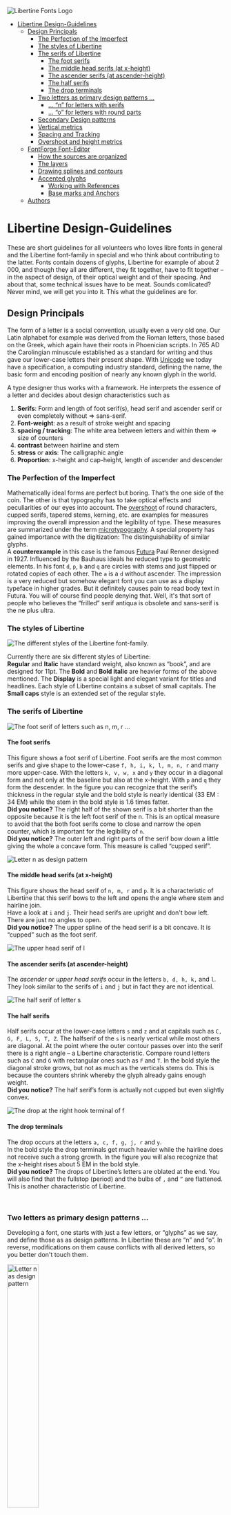 <!--
<style>
    img {
         margin-right: 25px;
         float: left;
         border-radius: 10px;
         box-shadow: 0 4px 8px 0 rgba(0, 0, 0, 0.2), 0 6px 20px 0 rgba(0, 0, 0, 0.19);
       }
</style>
-->

![Libertine Fonts Logo](figures/Logo-Signet_mit_Linie-oliveStyle-gruenHG.png)

<!-- TOC depthFrom:1 depthTo:6 withLinks:1 updateOnSave:1 orderedList:0 -->

- [Libertine Design-Guidelines](#libertine-design-guidelines)
	- [Design Principals](#design-principals)
		- [The Perfection of the Imperfect](#the-perfection-of-the-imperfect)
		- [The styles of Libertine](#the-styles-of-libertine)
		- [The serifs of Libertine](#the-serifs-of-libertine)
			- [The foot serifs](#the-foot-serifs)
			- [The middle head serifs (at x-height)](#the-middle-head-serifs-at-x-height)
			- [The ascender serifs (at ascender-height)](#the-ascender-serifs-at-ascender-height)
			- [The half serifs](#the-half-serifs)
			- [The drop terminals](#the-drop-terminals)
		- [Two letters as primary design patterns ...](#two-letters-as-primary-design-patterns-)
			- [... “n” for letters with serifs](#-n-for-letters-with-serifs)
			- [... “o” for letters with round parts](#-o-for-letters-with-round-parts)
		- [Secondary Design patterns](#secondary-design-patterns)
		- [Vertical metrics](#vertical-metrics)
		- [Spacing and Tracking](#spacing-and-tracking)
		- [Overshoot and height metrics](#overshoot-and-height-metrics)
	- [FontForge Font-Editor](#fontforge-font-editor)
		- [How the sources are organized](#how-the-sources-are-organized)
		- [The layers](#the-layers)
		- [Drawing splines and contours](#drawing-splines-and-contours)
		- [Accented glyphs](#accented-glyphs)
			- [Working with References](#working-with-references)
			- [Base marks and Anchors](#base-marks-and-anchors)
	- [Authors](#authors)

<!-- /TOC -->

# Libertine Design-Guidelines

These are short guidelines for all volunteers who loves libre fonts in general and the Libertine font-family in special and who think about contributing to the latter.
Fonts contain dozens of glyphs, Libertine for example of about 2 000, and though they all are different, they fit together, have to fit together – in the aspect of design, of their optical weight and of their spacing. And about that, some technical issues have to be meat.
Sounds comlicated? Never mind, we will get you into it. This what the guidelines are for.

## Design Principals
The form of a letter is a social convention, usually even a very old one. Our Latin alphabet for example was derived from the Roman letters, those based on the Greek, which again have their roots in Phoenician scripts. In 765 AD the Carolingian minuscule established as a standard for writing and thus gave our lower-case letters their present shape. With [Unicode]( http://www.unicode.org) we today have a specification, a computing industry standard, defining the name, the basic form and encoding position of nearly any known glyph in the world.

A type designer thus works with a framework. He interprets the essence of a letter and decides about design characteristics such as

1. **Serifs**: Form and length of foot serif(s), head serif and ascender serif or even completely without => sans-serif.
2. **Font-weight**: as a result of stroke weight and spacing
3. **spacing / tracking**: The white area between letters and within them => size of counters
4. **contrast** between hairline and stem
5. **stress** or **axis**: The calligraphic angle
6. **Proportion**: x-height and cap-height, length of ascender and descender


### The Perfection of the Imperfect
Mathematically ideal forms are perfect but boring. That’s the one side of the coin. The other is that typography has to take optical effects and peculiarities of our eyes into account. The [overshoot](https://en.wikipedia.org/wiki/Overshoot_%28typography%29) of round characters, cupped serifs, tapered stems, kerning, etc. are examples for measures improving the overall impression and the legibility of type. These measures are summarized under the term [microtypography](https://en.wikipedia.org/wiki/Microtypography). A special property has gained importance with the digitization: The distinguishability of similar glyphs.  
A **counterexample** in this case is the famous [Futura](https://en.wikipedia.org/wiki/Futura_%28typeface%29) Paul Renner designed in 1927. Influenced by the Bauhaus ideals he reduced type to geometric elements. In his font `d`, `p`, `b` and `q` are circles with stems and just flipped or rotated copies of each other. The `a` is a `d` without ascender. The impression is a very reduced but somehow elegant font you can use as a display typeface in higher grades. But it definitely causes pain to read body text in Futura. You will of course find people denying that. Well, it's that sort of people who believes the “frilled” serif antiqua is obsolete and sans-serif is the ne plus ultra.

### The styles of Libertine
![The different styles of the Libertine font-family.](figures/styles-figure.png)

Currently there are six different styles of Libertine:  
**Regular** and **Italic** have standard weight, also known as “book”, and are designed for 11pt.
The **Bold** and **Bold italic** are heavier forms of the above mentioned. The **Display** is a special light and elegant variant for titles and headlines.
Each style of Libertine contains a subset of small capitals. The **Small caps** style is an extended set of the regular style.

### The serifs of Libertine

![The foot serif of letters such as n, m, r ...](figures/footserif-figure.png)
#### The foot serifs

This figure shows a foot serif of Libertine. Foot serifs are the most common serifs and give shape to the lower-case `f, h, i, k, l, m, n, r` and many more upper-case. With the letters `k, v, w, x` and `y` they occur in a diagonal form and not only at the baseline but also at the x-height. With `p` and `q` they form the descender.
In the figure you can recognize that the serif’s thickness in the regular style and the bold style is nearly identical (33 EM : 34 EM) while the stem in the bold style is 1.6 times fatter.     
**Did you notice?** The right half of the shown serif is a bit shorter than the opposite because it is the left foot serif of the n. This is an optical measure to avoid that the both foot serifs come to close and narrow the open counter, which is important for the legibility of `n`.  
**Did you notice?** The outer left and right parts of the serif bow down a little giving the whole a concave form. This measure is called “cupped serif”.

![Letter n as design pattern](figures/headserif-figure.png)

#### The middle head serifs (at x-height)
This figure shows the head serif of `n, m, r` and `p`. It is a characteristic of Libertine that this serif bows to the left and opens the angle where stem and hairline join.   
Have a look at `i` and `j`. Their head serifs are upright and don't bow left. There are just no angles to open.  
**Did you notice?** The upper spline of the head serif is a bit concave. It is “cupped” such as the foot serif.  

![The upper head serif of l](figures/ascenderserif-figure.png)

#### The ascender serifs (at ascender-height)
The *ascender* or *upper head serifs* occur in the letters `b, d, h, k,` and `l`. They look similar to the serifs of `i` and `j` but in fact they are not identical.  

![The half serif of letter s](figures/halfserif-figure.png)

#### The half serifs
Half serifs occur at the lower-case letters `s` and `z` and at capitals such as `C, G, F, L, S, T, Z`. The halfserif of the `s` is nearly vertical while most others are diagonal. At the point where the outer contour passes over into the serif there is a right angle – a Libertine characteristic. Compare round letters such as `C` and `G` with rectangular ones such as `F` and `T`.
In the bold style the diagonal stroke grows, but not as much as the verticals stems do. This is because the counters shrink whereby the glyph already gains enough weight.   
**Did you notice?** The half serif’s form is actually not cupped but even slightly convex.


![The drop at the right hook terminal of f](figures/dropterminals-figure.png)

#### The drop terminals
The drop occurs at the letters `a, c, f, g, j, r` and `y`.  
In the bold style the drop terminals get much heavier while the hairline does not receive such a strong growth. In the figure you will also recognize that the x-height rises about 5 EM in the bold style.  
**Did you notice?** The drops of Libertine’s letters are oblated at the end. You will also find that the fullstop (period) and the bulbs of `,` and `”` are flattened. This is another characteristic of Libertine.  


&nbsp;  



### Two letters as primary design patterns ...
Developing a font, one starts with just a few letters, or “glyphs” as we say, and define those as as design patterns. In Libertine these are “n” and “o”.
In reverse, modifications on them cause conflicts with all derived letters, so you better don't touch them.



<img src="figures/n-Referenzglyph-figure.png" alt="Letter n as design pattern" width="38%" />

#### ... “n” for letters with serifs
The lower-case letter `n` defines:

* the **serifs**
* the **stem width**. This is 79 EM for lower-case and derived from that 85 EM for upper-case.
* **Spacing**. The inner distance between the two stems and thus the white space of the counter affects tracking and is regarded as default for optical spacing between letters.
* **font-weight**. An effect of stem width and tracking
* **x-height** and **overshoot**: The body of lower-case letters is 429 EM tall. Round parts overshoot x-height and base-line about 10 EM. This typographic measure achieves, that letters like o, e, c, but also n,m,r etc. have the same optical height as x. In fontforge the overshoot-corridor is marked in rose color.


Derived letters: `m, r, h, i, j, l, u, ...`



![Letter “o” as design pattern, stress angle and optical bearings](figures/o-Referenzglyph-figure.png)
#### ... “o” for letters with round parts
The lower-case letter `o` defines the following characteristics for all letters with round parts:

* **stress**: the calligraphic angle
* **min/max. width** of round strokes, i.e. 35 EM for thinnest and 86 EM for boldest part of stroke.
* **Spacing**. The white space of the counter affects tracking. This is because the white space  between glyphs (the sum of the optical bearings) shall be equal to the counter. To find the correct spacing for the glyphs is a hard piece of work.
* **Bearings** as indication for spacing of round characters.

The right part of the figure shows a bold `o` with the pointed contour of the regular `o` on top of it. You can see, that the vertical strokes grow in width while the hairline nearly stays the same. The glyph emboldens especially at the outer part and becomes wider. But the strokes also gain width on the inner side of the character whereby the counter shrinks. Both, the increased stroke thickness and the shrink of the counters result in a heavier font weight.

Derived letters: `e, c`, and round parts of `b, d, p, q, g, ...`. **Please note:** *Derived* does not simply mean *copy & paste*. When it comes to the round parts of glyphs you will always have to modify and improve form, weight and bearings.  

### Secondary Design patterns
Besides the letters `n` and `o` all basic alphabetic characters form a the sets of secondary design patterns. The following table lists the Unicode ranges of secondary design patterns.

| Alphabet     | Glyphs     | Unicode Range     | Chart    |
| :------------- | :------------- | :------------- | :------------- |
| Basic Latin (ASCII)      | `0–9` `A–Z` `a–z` | 0000 – 007F       | [PDF](figures/LF-Libertine_BasicLatin.pdf)   |
| Basic Greek       | `Α–Ω` `α–ω`    | 0370 – 03FF   | [PDF](figures/LF-Libertine_BasicGreek.pdf)    |
| Basic Cyrillic       | `А–Я` `а–я`       | 0400 – 04FF | *to do*   |

### Vertical metrics
![Heights and Overshoot-Margins](figures/heights-figure.png)

The figure shows the vertical metric of Libertine regular. The horizontal border-lines are called “heights”. The **x-height** for example is the upper horizontal border of lower-case like `a, c, e, ..., x`. Libertine’s upper-case are a bit shorter (=> **caps-height**) than the ascenders of the lower-case (=> **ascender-height**). This is also true for numbers which have their own **numbers-height** and for small caps with their **caps-height**.  
By definition the height of the EM square is divided into 1’000 units we call “EM units” or just “EM”. Simply speaking, we are working in an Cartesian coordinate system.   
**Have you noticed** the rose colored margins? Thei are the overshoot-margins. As mentioned above round glyph-parts have to overshoot the line-height to form the optical illusion of evenness.

### Spacing and Tracking
![Spacing of letters has to base on optical assessment and has to correspond with the counter space.](figures/spacing-figure.png)
Well, you have drawn a wonderful glyph and now you think, the work is done? Far wrong! The spacing and finding the right tracking is one of the major tasks. You have to check dozens of glyph pair constellations and have to make lots of compromises. The figure shows the counter space in blue and the inter glyph spacing in red. The counters play an important role in tracking. For spacing and counters should be equally balanced.  
Remember the figure indicating the bold `o`? Thinner counters lead to thinner letter spacing and thus to an increased density of the face and higher weight.  
Libertine’s glyphs are already fairly well spaced. So if you want to set the spacing of a new glyph or improve the existing one, chose one the reference characters that resembles yours and make a decision based on that.

### Overshoot and height metrics
*Please complement description.*

## FontForge Font-Editor
<img src="figures/fontforge-fontview.png" alt="Letter o as design pattern" width="61%" />

Libertine is being developed with the font editor Fontforge. Please see [Readme.md](README.md) for installation. Binary packages are available for many linux distributions (Ubuntu, Fedora, OpenSuse...) and for MacOSX. There is also a young Windows port which is still in alpha stage.
See [FontForge’s project page](http://fontforge.github.io) for more information.  
There is also a fairly good manual: [Design fonts with FontForge](http://designwithfontforge.com/en-US/index.html).

### How the sources are organized
Libertine sources are saved in the SFD directory format (SFDir). This format allows easy collaborative development in such each glyph is described in a separate `*.glyph` file. Superior description such as font name, vertical metrics, kern tables etc. are saved in the `font.props` file.
So if you added or improved a glyph, git will just upload the changed `*.glyph` file. Conflicts with other contributors working on other glyphs at the same time are being reduced. A little disadvantage of the SFDir-format is the long time FontForge needs to open and save a font.  
**Please note:** The GitHub web frontend does only show the first 1’000 files of the sfd-directory.

### The layers
In the glyph view you will find amongst others a little tool-box called “layers”. The contours of Libertine are stored in the “glyph layer”. You can use the “background layer” to store contours from another glyph for comparing certain characteristics like form, height, counter width and such. Finally the “guide layer” contains metrical lines such as x-height, caps-height etc. and it is actually unique for all glyph. So please leave that one untouched.




### Drawing splines and contours
<img src="figures/r-Point-types-figure.png" alt="The 4 point types and drawing contours" width="50%" />
Vector based fonts such as TTF and OTF use [Bézier curves](https://en.wikipedia.org/wiki/B%C3%A9zier_curve). You will know them from vector graphics editors such as Inkscape or Illustrator. FontForge knows four different point types:

1. the curve point (left and right handle stick together)
2. the h/v curve point (90° horizontal or vertical handles)
3. the corner point (left and right handle are independent)
4. the tangent point (the handle follows the direction of the afferent spline)

You can easily change the point type via the point menu. The right-click on a point will open a context menu, allowing you to control the type and exact position of the point and its handle points.

Contours always have to be closed. Only closed contours will fill. Outer contours have to be tagged clockwise. Inner contours (forming counters) need to be tagged counter-clockwise.

### Accented glyphs

#### Working with References
<img src="figures/i-Referenzglyph-UseMyMetrics-figure.png" alt="Working with references and use of my-metrics-option" width="60%" />

The latin codepages contain a lot of accented characters. And these are generally nothing else but different combination of basic glyphs and accents, for example the `é` is combined of `e` + `´`. In these cases you don't need to work with copied contours, you can and should make use of a reference that point to the original glyph.

**Example:** The letter `i` is in fact also an accented character made up of the glyphs `ı` (named *dottlessi*) and `˙` (named *dotaccent*). To ensure that improvements in the metrics of the referenced glyph are handed down to the derivated glyph, the checkbox “Use my metrics” has to be enabled.
Nearly all imaginable kind of accents have been encoded by now. You can find them in these two Unicode charts:  
* [Unicode-Chart Combining Diacritical Marks *U+0300–U+036F*](http://unicode.org/charts/PDF/U0300.pdf)  
* [Supplement *U+1DC0–U+1DFF*](http://unicode.org/charts/PDF/U1DC0.pdf)

#### Base marks and Anchors
*Please complement description.*

## Authors
- Gillian Tiefenlicht [GillianTL](https://github.com/GillianTL)
